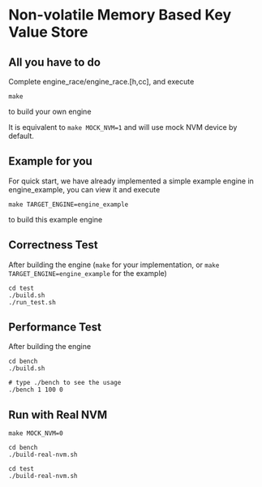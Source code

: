 # Non-volatile Memory Based Key Value Store

## All you have to do

Complete engine_race/engine_race.[h,cc], and execute

```
make
```
to build your own engine

It is equivalent to `make MOCK_NVM=1` and will use mock NVM device by default.

## Example for you

For quick start, we have already implemented a simple
example engine in engine_example, you can view it and execute

```
make TARGET_ENGINE=engine_example
```
to build this example engine

## Correctness Test

After building the engine (`make` for your implementation, or `make TARGET_ENGINE=engine_example` for the example)

```
cd test
./build.sh
./run_test.sh
```

## Performance Test

After building the engine

```
cd bench
./build.sh

# type ./bench to see the usage
./bench 1 100 0
```

## Run with Real NVM
```
make MOCK_NVM=0

cd bench
./build-real-nvm.sh

cd test
./build-real-nvm.sh
```